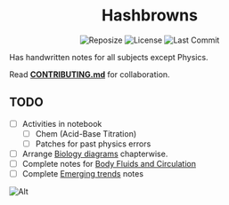 <h1 align=center>Hashbrowns</h1>

<div align='center'>
 
![Reposize](https://img.shields.io/github/repo-size/SidonTheTroll/Hashbrowns?label=Repo%20Size&style=flat&logo=markdown&logoColor=FFFFFF&labelColor=%23c53f00&color=%23e8d3ad)
![License](https://img.shields.io/badge/CC_NC--ND-License?style=flat&logo=creativecommons&logoColor=white&label=License&labelColor=a71e5b&color=%23e1baad)
![Last Commit](https://img.shields.io/github/last-commit/SidonTheTroll/Hashbrowns?style=flat&logo=git&logoColor=white&label=Last%20Commit&labelColor=%23003978&color=%23f2cd81)

</div>


Has handwritten notes for all subjects except Physics.

Read [**CONTRIBUTING.md**](./CONTRIBUTING.md) for collaboration.

## TODO

- [ ] Activities in notebook 
    - [ ] Chem (Acid-Base Titration)
    - [ ] Patches for past physics errors 
- [ ] Arrange [Biology diagrams](./Biology/diagrams/) chapterwise. 
- [ ] Complete notes for [Body Fluids and Circulation](./Biology/18-body-fluids-and-circulation.md)
- [ ] Complete [Emerging trends](./IP/10-emerging-trends.md) notes 

![Alt](https://repobeats.axiom.co/api/embed/d443ad3f7932cc0799840e976411cf5e10ea87d5.svg "Repobeats analytics image") 
